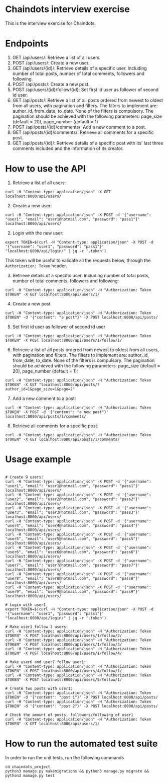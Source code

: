 # Chaindots interview exercise

This is the interview exercise for Chaindots.

# Endpoints

1. GET /api/users/: Retrieve a list of all users.
2. POST /api/users/: Create a new user.
3. GET /api/users/{id}/: Retrieve details of a specific user. Including number of total posts, number of total comments, followers and following.
4. POST /api/posts/: Create a new post.
5. POST /api/users/{id}/follow/{id}: Set first id user as follower of second id user.
6. GET /api/posts/: Retrieve a list of all posts ordered from newest to oldest from all users, with pagination and filters. The filters to implement are: author_id, from_date, to_date. None of the filters is compulsory. The pagination should be achieved with the following parameters: page_size (default = 20), page_number (default = 1)
7. POST /api/posts/{id}/comments/: Add a new comment to a post.
8. GET /api/posts/{id}/comments/: Retrieve all comments for a specific post.
9. GET /api/posts/{id}/: Retrieve details of a specific post with its' last three comments included and the information of its creator.

# How to use the API

1. Retrieve a list of all users:

```shell
curl -H "Content-type: application/json" -X GET localhost:8000/api/users/
```

2. Create a new user:

```shell
curl -H "Content-type: application/json" -X POST -d '{"username": "user1", "email": "user1@hotmail.com", "password": "pass1"}' localhost:8000/api/users/
```

2. Login with the new user:

```shell
export TOKEN=$(curl -H "Content-type: application/json" -X POST -d '{"username": "user1", "password": "pass1"}' "localhost:8000/api/login/" | jq -r '.token')
```

This token will be useful to validate all the requests below, through the `Authorization: Token` header.

3. Retrieve details of a specific user. Including number of total posts, number of total comments, followers and following:

```shell
curl -H "Content-type: application/json" -H "Authorization: Token $TOKEN" -X GET localhost:8000/api/users/1/
```

4. Create a new post

```shell
curl -H "Content-type: application/json" -H "Authorization: Token $TOKEN" -d '{"content": "a post"}' -X POST localhost:8000/api/posts/
```

5. Set first id user as follower of second id user

```shell
curl -H "Content-type: application/json" -H "Authorization: Token $TOKEN" -X POST localhost:8000/api/users/1/follow/1/
```

6. Retrieve a list of all posts ordered from newest to oldest from all users, with pagination and filters. The filters to implement are: author_id, from_date, to_date. None of the filters is compulsory. The pagination should be achieved with the following parameters: page_size (default = 20), page_number (default = 1):

```shell
curl -H "Content-type: application/json" -H "Authorization: Token $TOKEN" -X GET "localhost:8000/api/posts/?author_id=1&page_size=1&page=2"
```

7. Add a new comment to a post:

```shell
curl -H "Content-type: application/json" -H "Authorization: Token $TOKEN" -X POST -d '{"content": "a new post"}' localhost:8000/api/posts/1/comments/
```

8. Retrieve all comments for a specific post:

```shell
curl -H "Content-type: application/json" -H "Authorization: Token $TOKEN" -X GET localhost:8000/api/posts/1/comments/
```

# Usage example

```shell

# Create 9 users:
curl -H "Content-type: application/json" -X POST -d '{"username": "user1", "email": "user1@hotmail.com", "password": "pass1"}' localhost:8000/api/users/
curl -H "Content-type: application/json" -X POST -d '{"username": "user2", "email": "user2@hotmail.com", "password": "pass2"}' localhost:8000/api/users/
curl -H "Content-type: application/json" -X POST -d '{"username": "user3", "email": "user3@hotmail.com", "password": "pass3"}' localhost:8000/api/users/
curl -H "Content-type: application/json" -X POST -d '{"username": "user4", "email": "user4@hotmail.com", "password": "pass4"}' localhost:8000/api/users/
curl -H "Content-type: application/json" -X POST -d '{"username": "user5", "email": "user5@hotmail.com", "password": "pass5"}' localhost:8000/api/users/
curl -H "Content-type: application/json" -X POST -d '{"username": "user6", "email": "user6@hotmail.com", "password": "pass6"}' localhost:8000/api/users/
curl -H "Content-type: application/json" -X POST -d '{"username": "user7", "email": "user7@hotmail.com", "password": "pass7"}' localhost:8000/api/users/
curl -H "Content-type: application/json" -X POST -d '{"username": "user8", "email": "user8@hotmail.com", "password": "pass8"}' localhost:8000/api/users/
curl -H "Content-type: application/json" -X POST -d '{"username": "user9", "email": "user9@hotmail.com", "password": "pass9"}' localhost:8000/api/users/

# Login with user1
export TOKEN=$(curl -H "Content-type: application/json" -X POST -d '{"username": "user1", "password": "pass1"}' "localhost:8000/api/login/" | jq -r '.token')

# Make user1 follow 3 users:
curl -H "Content-type: application/json" -H "Authorization: Token $TOKEN" -X POST localhost:8000/api/users/1/follow/2/
curl -H "Content-type: application/json" -H "Authorization: Token $TOKEN" -X POST localhost:8000/api/users/1/follow/3/
curl -H "Content-type: application/json" -H "Authorization: Token $TOKEN" -X POST localhost:8000/api/users/1/follow/4/

# Make user6 and user7 follow user1:
curl -H "Content-type: application/json" -H "Authorization: Token $TOKEN" -X POST localhost:8000/api/users/4/follow/1/
curl -H "Content-type: application/json" -H "Authorization: Token $TOKEN" -X POST localhost:8000/api/users/5/follow/1/

# Create two posts with user1:
curl -H "Content-type: application/json" -H "Authorization: Token $TOKEN" -d '{"content": "post 1"}' -X POST localhost:8000/api/posts/
curl -H "Content-type: application/json" -H "Authorization: Token $TOKEN" -d '{"content": "post 2"}' -X POST localhost:8000/api/posts/

# Check the amount of posts, followers/following of user1
curl -H "Content-type: application/json" -H "Authorization: Token $TOKEN" -X GET localhost:8000/api/users/1/
```

# How to run the automated test suite

In order to run the unit tests, run the following commands

```
cd chaindots_project
python3 manage.py makemigrations && python3 manage.py migrate && python3 manage.py test
```

